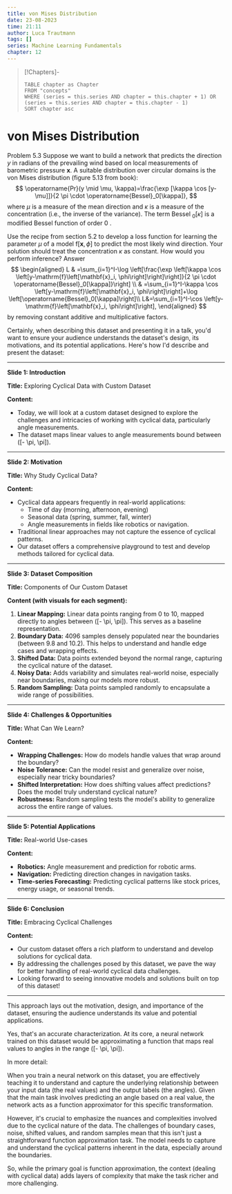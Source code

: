 ```yaml
---
title: von Mises Distribution
date: 23-08-2023
time: 21:11
author: Luca Trautmann
tags: []
series: Machine Learning Fundamentals
chapter: 12
---
```


> [!Chapters]-
> ```dataview
> TABLE chapter as Chapter
> FROM "concepts"
> WHERE (series = this.series AND chapter = this.chapter + 1) OR (series = this.series AND chapter = this.chapter - 1)
> SORT chapter asc
> ```

# von Mises Distribution
Problem 5.3 Suppose we want to build a network that predicts the direction $y$ in radians of the prevailing wind based on local measurements of barometric pressure $\mathbf{x}$. A suitable distribution over circular domains is the von Mises distribution (figure 5.13 from book):
$$
\operatorname{Pr}(y \mid \mu, \kappa)=\frac{\exp [\kappa \cos [y-\mu]]}{2 \pi \cdot \operatorname{Bessel}_0[\kappa]},
$$
where $\mu$ is a measure of the mean direction and $\kappa$ is a measure of the concentration (i.e., the inverse of the variance). The term Bessel $_0[\kappa]$ is a modified Bessel function of order 0 .

Use the recipe from section 5.2 to develop a loss function for learning the parameter $\mu$ of a model $\mathrm{f}[\mathbf{x}, \phi]$ to predict the most likely wind direction. Your solution should treat the concentration $\kappa$ as constant. How would you perform inference?
Answer
$$
\begin{aligned}
L & =\sum_{i=1}^I-\log \left[\frac{\exp \left[\kappa \cos \left[y-\mathrm{f}\left[\mathbf{x}_i, \phi\right]\right]\right]}{2 \pi \cdot \operatorname{Bessel}_0[\kappa]}\right] \\
& =\sum_{i=1}^I-\kappa \cos \left[y-\mathrm{f}\left[\mathbf{x}_i, \phi\right]\right]+\log \left[\operatorname{Bessel}_0[\kappa]\right]\\
L&=\sum_{i=1}^I-\cos \left[y-\mathrm{f}\left[\mathbf{x}_i, \phi\right]\right],
\end{aligned}
$$
by removing constant additive and multiplicative factors.


Certainly, when describing this dataset and presenting it in a talk, you'd want to ensure your audience understands the dataset's design, its motivations, and its potential applications. Here's how I'd describe and present the dataset:

---

**Slide 1: Introduction**

**Title:** Exploring Cyclical Data with Custom Dataset

**Content:**
- Today, we will look at a custom dataset designed to explore the challenges and intricacies of working with cyclical data, particularly angle measurements.
- The dataset maps linear values to angle measurements bound between \([- \pi, \pi]\).

---

**Slide 2: Motivation**

**Title:** Why Study Cyclical Data?

**Content:**
- Cyclical data appears frequently in real-world applications:
  - Time of day (morning, afternoon, evening)
  - Seasonal data (spring, summer, fall, winter)
  - Angle measurements in fields like robotics or navigation.
- Traditional linear approaches may not capture the essence of cyclical patterns.
- Our dataset offers a comprehensive playground to test and develop methods tailored for cyclical data.

---

**Slide 3: Dataset Composition**

**Title:** Components of Our Custom Dataset

**Content (with visuals for each segment):**
1. **Linear Mapping:** Linear data points ranging from 0 to 10, mapped directly to angles between \([- \pi, \pi]\). This serves as a baseline representation.
2. **Boundary Data:** 4096 samples densely populated near the boundaries (between 9.8 and 10.2). This helps to understand and handle edge cases and wrapping effects.
3. **Shifted Data:** Data points extended beyond the normal range, capturing the cyclical nature of the dataset.
4. **Noisy Data:** Adds variability and simulates real-world noise, especially near boundaries, making our models more robust.
5. **Random Sampling:** Data points sampled randomly to encapsulate a wide range of possibilities.

---

**Slide 4: Challenges & Opportunities**

**Title:** What Can We Learn?

**Content:**
- **Wrapping Challenges:** How do models handle values that wrap around the boundary?
- **Noise Tolerance:** Can the model resist and generalize over noise, especially near tricky boundaries?
- **Shifted Interpretation:** How does shifting values affect predictions? Does the model truly understand cyclical nature?
- **Robustness:** Random sampling tests the model's ability to generalize across the entire range of values.

---

**Slide 5: Potential Applications**

**Title:** Real-world Use-cases

**Content:**
- **Robotics:** Angle measurement and prediction for robotic arms.
- **Navigation:** Predicting direction changes in navigation tasks.
- **Time-series Forecasting:** Predicting cyclical patterns like stock prices, energy usage, or seasonal trends.

---

**Slide 6: Conclusion**

**Title:** Embracing Cyclical Challenges

**Content:**
- Our custom dataset offers a rich platform to understand and develop solutions for cyclical data.
- By addressing the challenges posed by this dataset, we pave the way for better handling of real-world cyclical data challenges.
- Looking forward to seeing innovative models and solutions built on top of this dataset!

---

This approach lays out the motivation, design, and importance of the dataset, ensuring the audience understands its value and potential applications.


Yes, that's an accurate characterization. At its core, a neural network trained on this dataset would be approximating a function that maps real values to angles in the range \([- \pi, \pi]\).

In more detail:

When you train a neural network on this dataset, you are effectively teaching it to understand and capture the underlying relationship between your input data (the real values) and the output labels (the angles). Given that the main task involves predicting an angle based on a real value, the network acts as a function approximator for this specific transformation.

However, it's crucial to emphasize the nuances and complexities involved due to the cyclical nature of the data. The challenges of boundary cases, noise, shifted values, and random samples mean that this isn't just a straightforward function approximation task. The model needs to capture and understand the cyclical patterns inherent in the data, especially around the boundaries.

So, while the primary goal is function approximation, the context (dealing with cyclical data) adds layers of complexity that make the task richer and more challenging.

